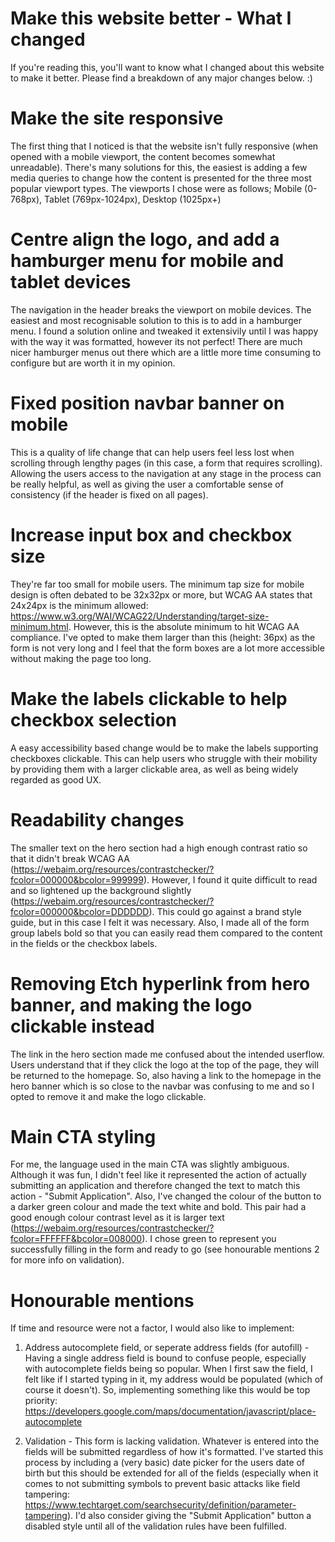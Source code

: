 # Make this website better - What I changed
If you're reading this, you'll want to know what I changed about this website to make it better.
Please find a breakdown of any major changes below. :)


# Make the site responsive
The first thing that I noticed is that the website isn't fully responsive (when opened with a mobile viewport, the content becomes somewhat unreadable).
There's many solutions for this, the easiest is adding a few media queries to change how the content is presented for the three most popular viewport types.
The viewports I chose were as follows; Mobile (0-768px), Tablet (769px-1024px), Desktop (1025px+)

# Centre align the logo, and add a hamburger menu for mobile and tablet devices
The navigation in the header breaks the viewport on mobile devices. The easiest and most recognisable solution to this is to add in a hamburger menu. I found a solution online and tweaked it extensivily until I was happy with the way it was formatted, however its not perfect! There are much nicer hamburger menus out there which are a little more time consuming to configure but are worth it in my opinion. 

# Fixed position navbar banner on mobile
This is a quality of life change that can help users feel less lost when scrolling through lengthy pages (in this case, a form that requires scrolling). Allowing the users access to the navigation at any stage in the process can be really helpful, as well as giving the user a comfortable sense of consistency (if the header is fixed on all pages).

# Increase input box and checkbox size
They're far too small for mobile users. The minimum tap size for mobile design is often debated to be 32x32px or more, but WCAG AA states that 24x24px is the minimum allowed: https://www.w3.org/WAI/WCAG22/Understanding/target-size-minimum.html. However, this is the absolute minimum to hit WCAG AA compliance. I've opted to make them larger than this (height: 36px) as the form is not very long and I feel that the form boxes are a lot more accessible without making the page too long.

# Make the labels clickable to help checkbox selection
A easy accessibility based change would be to make the labels supporting checkboxes clickable. This can help users who struggle with their mobility by providing them with a larger clickable area, as well as being widely regarded as good UX.

# Readability changes
The smaller text on the hero section had a high enough contrast ratio so that it didn't break WCAG AA (https://webaim.org/resources/contrastchecker/?fcolor=000000&bcolor=999999). However, I found it quite difficult to read and so lightened up the background slightly (https://webaim.org/resources/contrastchecker/?fcolor=000000&bcolor=DDDDDD). This could go against a brand style guide, but in this case I felt it was necessary. Also, I made all of the form group labels bold so that you can easily read them compared to the content in the fields or the checkbox labels.

# Removing Etch hyperlink from hero banner, and making the logo clickable instead
The link in the hero section made me confused about the intended userflow. Users understand that if they click the logo at the top of the page, they will be returned to the homepage. So, also having a link to the homepage in the hero banner which is so close to the navbar was confusing to me and so I opted to remove it and make the logo clickable.

# Main CTA styling
For me, the language used in the main CTA was slightly ambiguous. Although it was fun, I didn't feel like it represented the action of actually submitting an application and therefore changed the text to match this action - "Submit Application". Also, I've changed the colour of the button to a darker green colour and made the text white and bold. This pair had a good enough colour contrast level as it is larger text (https://webaim.org/resources/contrastchecker/?fcolor=FFFFFF&bcolor=008000). I chose green to represent you successfully filling in the form and ready to go (see honourable mentions 2 for more info on validation).


# Honourable mentions
If time and resource were not a factor, I would also like to implement:

1. Address autocomplete field, or seperate address fields (for autofill) - Having a single address field is bound to confuse people, especially with autocomplete fields being so popular. When I first saw the field, I felt like if I started typing in it, my address would be populated (which of course it doesn't). So, implementing something like this would be top priority: https://developers.google.com/maps/documentation/javascript/place-autocomplete

2. Validation - This form is lacking validation. Whatever is entered into the fields will be submitted regardless of how it's formatted. I've started this process by including a (very basic) date picker for the users date of birth but this should be extended for all of the fields (especially when it comes to not submitting symbols to prevent basic attacks like field tampering: https://www.techtarget.com/searchsecurity/definition/parameter-tampering). I'd also consider giving the "Submit Application" button a disabled style until all of the validation rules have been fulfilled.